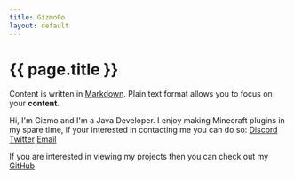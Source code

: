 ```yaml
---
title: Gizmo0o
layout: default
---
```


# {{ page.title }}

Content is written in [Markdown](https://learnxinyminutes.com/docs/markdown/).
Plain text format allows you to focus on your **content**.

Hi, I'm Gizmo and I'm a Java Developer.
I enjoy making Minecraft plugins in my spare time, if your interested in contacting me you can do so: [Discord](https://discord.gg/KWwB8uEr3E) [Twitter](https://twitter.com/Gizmo0o_) [Email](mailto:gizmo0obusiness@gmail.com)

If you are interested in viewing my projects then you can check out my [GitHub](https://github.com/Gizmo0oDev)

<!--
You can use HTML elements in Markdown, such as the comment element, and they won't
be affected by a markdown parser. However, if you create an HTML element in your
markdown file, you cannot use markdown syntax within that element's contents.
-->